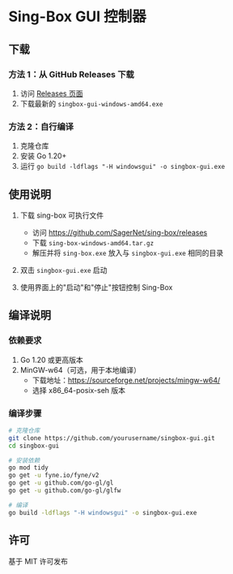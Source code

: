 # Sing-Box GUI 控制器

## 下载

### 方法 1：从 GitHub Releases 下载
1. 访问 [Releases 页面](../../releases)
2. 下载最新的 `singbox-gui-windows-amd64.exe`

### 方法 2：自行编译
1. 克隆仓库
2. 安装 Go 1.20+
3. 运行 `go build -ldflags "-H windowsgui" -o singbox-gui.exe`

## 使用说明

1. 下载 sing-box 可执行文件
   - 访问 https://github.com/SagerNet/sing-box/releases
   - 下载 `sing-box-windows-amd64.tar.gz`
   - 解压并将 `sing-box.exe` 放入与 `singbox-gui.exe` 相同的目录

2. 双击 `singbox-gui.exe` 启动
3. 使用界面上的"启动"和"停止"按钮控制 Sing-Box

## 编译说明

### 依赖要求
1. Go 1.20 或更高版本
2. MinGW-w64（可选，用于本地编译）
   - 下载地址：https://sourceforge.net/projects/mingw-w64/
   - 选择 x86_64-posix-seh 版本

### 编译步骤
```bash
# 克隆仓库
git clone https://github.com/yourusername/singbox-gui.git
cd singbox-gui

# 安装依赖
go mod tidy
go get -u fyne.io/fyne/v2
go get -u github.com/go-gl/gl
go get -u github.com/go-gl/glfw

# 编译
go build -ldflags "-H windowsgui" -o singbox-gui.exe
```

## 许可
基于 MIT 许可发布 